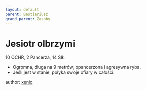 ```yaml
---
layout: default
parent: Bestiariusz
grand_parent: Zasoby
---
```

# Jesiotr olbrzymi

10 OCHR, 2 Pancerza, 14 SIŁ

- Ogromna, długa na 9 metrów, opancerzona i agresywna ryba. 
- Jeśli jest w stanie, połyka swoje ofiary w całości.  

author: [xenio](https://xenioinabottle.blogspot.com)
